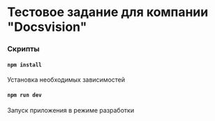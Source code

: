 # Тестовое задание для компании "Docsvision"

### Скрипты

#### `npm install`

Установка необходимых зависимостей

#### `npm run dev`

Запуск приложения в режиме разработки
